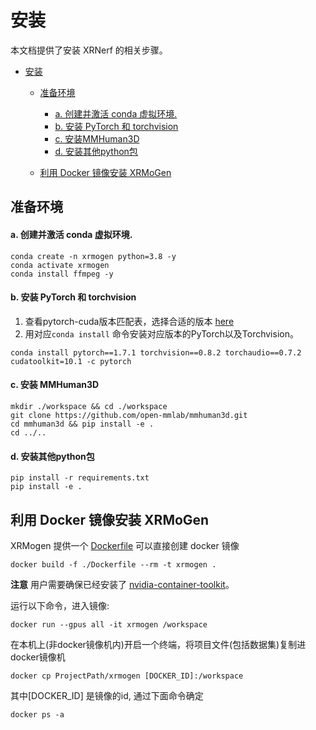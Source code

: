 # 安装

本文档提供了安装 XRNerf 的相关步骤。

<!-- TOC -->

- [安装](#安装)
  <!-- - [安装依赖包](#安装依赖包) -->
  - [准备环境](#准备环境)
      - [a. 创建并激活 conda 虚拟环境.](#a-创建并激活-conda-虚拟环境)
      - [b. 安装 PyTorch 和 torchvision](#b-安装-pytorch-和-torchvision)
      - [c. 安装MMHuman3D](#c-安装-mmhuman3d)
      - [d. 安装其他python包](#d-安装其他python包)

  - [利用 Docker 镜像安装 XRMoGen](#利用-docker-镜像安装-xrmogen)
  <!-- - [安装验证](#安装验证) -->

<!-- TOC -->
<!--
## 安装依赖包

- Linux
- Python 3.7+
- PyTorch 1.6+
- CUDA 10.0+
- GCC 7.5+
- build-essential: Install by `apt-get install -y build-essential git ninja-build ffmpeg libsm6 libxext6 libgl1`
- [mmcv-full](https://github.com/open-mmlab/mmcv)
- Numpy
- ffmpeg
- [opencv-python 3+](https://github.com/dmlc/decord): 可通过 `pip install opencv-python>=3` 安装
- [imageio](https://github.com/dmlc/decord): 可通过 `pip install imageio` 安装
- [scikit-image](https://github.com/dmlc/decord): 可通过 `pip install scikit-image` 安装
- [spconv](https://github.com/dmlc/decord): 从支持的版本中选择跟你本地cuda版本一致的安装, 比如 `pip install spconv-cu113`
- [pytorch3d](https://github.com/dmlc/decord): 可通过 `pip install "git+https://github.com/facebookresearch/pytorch3d.git@stable"` 安装
 -->


## 准备环境
<!--
#### a. 安装系统依赖库.

```shell
sudo apt install libgl-dev freeglut3-dev build-essential git ninja-build ffmpeg libsm6 libxext6 libgl1
``` -->

#### a. 创建并激活 conda 虚拟环境.

```shell
conda create -n xrmogen python=3.8 -y
conda activate xrmogen
conda install ffmpeg -y
```

#### b. 安装 PyTorch 和 torchvision

1. 查看pytorch-cuda版本匹配表，选择合适的版本 [here](https://pytorch.org/get-started/previous-versions/)
2. 用对应`conda install` 命令安装对应版本的PyTorch以及Torchvision。

```
conda install pytorch==1.7.1 torchvision==0.8.2 torchaudio==0.7.2 cudatoolkit=10.1 -c pytorch
```

#### c. 安装 MMHuman3D
```
mkdir ./workspace && cd ./workspace
git clone https://github.com/open-mmlab/mmhuman3d.git
cd mmhuman3d && pip install -e .
cd ../..
```

#### d. 安装其他python包
```
pip install -r requirements.txt
pip install -e .
```
<!-- * 根据[官方说明](https://mmcv.readthedocs.io/en/latest/get_started/installation.html)，安装 ```mmcv-full```
* 安装 ```spconv```, 比如 ```pip install spconv-cu111```. 值得注意的是只有部分cuda版本是支持的, 具体请查看 [官方说明](https://github.com/traveller59/spconv)
* 通过 ```pip install "git+https://github.com/facebookresearch/pytorch3d.git@stable"``` 安装 ```pytorch3d```
* 通过 ```pip install git+https://github.com/NVlabs/tiny-cuda-nn/#subdirectory=bindings/torch``` 安装 ```tcnn```
* 查看[官方说明](https://github.com/creiser/kilonerf#option-b-build-cuda-extension-yourself) 安装 ```kilo-cuda``` -->

<!-- #### e. 安装cuda扩展
* 为了支持instant-ngp算法，需要编译安装cuda扩展 ```raymarch```, 查看[具体教程](../../extensions/ngp_raymarch/README.md) -->



## 利用 Docker 镜像安装 XRMoGen

XRMogen 提供一个 [Dockerfile](../../Dockerfile) 可以直接创建 docker 镜像

```shell
docker build -f ./Dockerfile --rm -t xrmogen .
```

**注意** 用户需要确保已经安装了 [nvidia-container-toolkit](https://docs.nvidia.com/datacenter/cloud-native/container-toolkit/install-guide.html#docker)。

运行以下命令，进入镜像:
```shell
docker run --gpus all -it xrmogen /workspace
```
在本机上(非docker镜像机内)开启一个终端，将项目文件(包括数据集)复制进docker镜像机
```shell
docker cp ProjectPath/xrmogen [DOCKER_ID]:/workspace
```
其中[DOCKER_ID] 是镜像的id, 通过下面命令确定
```
docker ps -a
```

<!-- ## 安装验证

为了验证 XRNerf 和所需的依赖包是否已经安装成功，可以运行单元测试模块

```shell
coverage run --source xrnerf/models -m pytest -s test/models && coverage report -m
```

注意，运行单元测试模块前需要额外安装 ```coverage``` 和 ```pytest```
```
pip install coverage pytest -i https://pypi.tuna.tsinghua.edu.cn/simple
``` -->
